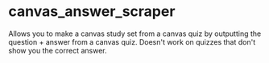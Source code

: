 # canvas_answer_scraper

Allows you to make a canvas study set from a canvas quiz by outputting the question + answer from a canvas quiz. Doesn't work on quizzes that don't show you the correct answer.

